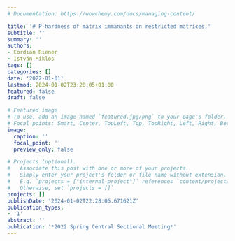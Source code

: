 ```yaml
---
# Documentation: https://wowchemy.com/docs/managing-content/

title: '# P-hardness of matrix immanants on restricted matrices.'
subtitle: ''
summary: ''
authors:
- Cordian Riener
- István Miklós
tags: []
categories: []
date: '2022-01-01'
lastmod: 2024-01-02T23:28:05+01:00
featured: false
draft: false

# Featured image
# To use, add an image named `featured.jpg/png` to your page's folder.
# Focal points: Smart, Center, TopLeft, Top, TopRight, Left, Right, BottomLeft, Bottom, BottomRight.
image:
  caption: ''
  focal_point: ''
  preview_only: false

# Projects (optional).
#   Associate this post with one or more of your projects.
#   Simply enter your project's folder or file name without extension.
#   E.g. `projects = ["internal-project"]` references `content/project/deep-learning/index.md`.
#   Otherwise, set `projects = []`.
projects: []
publishDate: '2024-01-02T22:28:05.671621Z'
publication_types:
- '1'
abstract: ''
publication: '*2022 Spring Central Sectional Meeting*'
---
```

